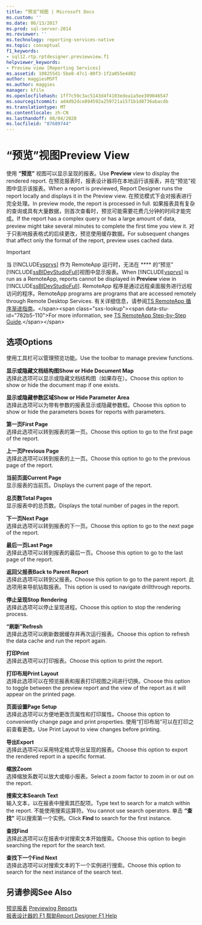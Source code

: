 ```yaml
---
title: “预览”视图 | Microsoft Docs
ms.custom: ''
ms.date: 06/13/2017
ms.prod: sql-server-2014
ms.reviewer: ''
ms.technology: reporting-services-native
ms.topic: conceptual
f1_keywords:
- sql12.rtp.rptdesigner.previewview.f1
helpviewer_keywords:
- Preview view [Reporting Services]
ms.assetid: 108255d1-5be8-47c1-80f3-1f2a055e4d02
author: maggiesMSFT
ms.author: maggies
manager: kfile
ms.openlocfilehash: 1ff7c59c3ac5143d4f4103edea1a5ee309046547
ms.sourcegitcommit: ad4d92dce894592a259721a1571b1d8736abacdb
ms.translationtype: MT
ms.contentlocale: zh-CN
ms.lasthandoff: 08/04/2020
ms.locfileid: "87689744"
---
```

# <a name="preview-view"></a><span data-ttu-id="782b5-102">“预览”视图</span><span class="sxs-lookup"><span data-stu-id="782b5-102">Preview View</span></span>
  <span data-ttu-id="782b5-103">使用 **“预览”** 视图可以显示呈现的报表。</span><span class="sxs-lookup"><span data-stu-id="782b5-103">Use **Preview** view to display the rendered report.</span></span> <span data-ttu-id="782b5-104">在预览报表时，报表设计器将在本地运行该报表，并在“预览”视图中显示该报表。</span><span class="sxs-lookup"><span data-stu-id="782b5-104">When a report is previewed, Report Designer runs the report locally and displays it in the Preview view.</span></span> <span data-ttu-id="782b5-105">在预览模式下会对报表进行完全处理。</span><span class="sxs-lookup"><span data-stu-id="782b5-105">In preview mode, the report is processed in full.</span></span> <span data-ttu-id="782b5-106">如果报表具有复杂的查询或具有大量数据，则首次查看时，预览可能需要花费几分钟的时间才能完成。</span><span class="sxs-lookup"><span data-stu-id="782b5-106">If the report has a complex query or has a large amount of data, preview might take several minutes to complete the first time you view it.</span></span> <span data-ttu-id="782b5-107">对于只影响报表格式的后续更改，预览使用缓存数据。</span><span class="sxs-lookup"><span data-stu-id="782b5-107">For subsequent changes that affect only the format of the report, preview uses cached data.</span></span>  
  
> [!IMPORTANT]  
>  <span data-ttu-id="782b5-108">当 [!INCLUDE[vsprvs](../../includes/vsprvs-md.md)] 作为 RemoteApp 运行时，无法在 \*\*\*\* 的“预览” [!INCLUDE[ssBIDevStudioFull](../../includes/ssbidevstudiofull-md.md)]视图中显示报表。</span><span class="sxs-lookup"><span data-stu-id="782b5-108">When [!INCLUDE[vsprvs](../../includes/vsprvs-md.md)] is run as a RemoteApp, reports cannot be displayed in **Preview** view in [!INCLUDE[ssBIDevStudioFull](../../includes/ssbidevstudiofull-md.md)].</span></span> <span data-ttu-id="782b5-109">RemoteApp 程序是通过远程桌面服务进行远程访问的程序。</span><span class="sxs-lookup"><span data-stu-id="782b5-109">RemoteApp programs are programs that are accessed remotely through Remote Desktop Services.</span></span> <span data-ttu-id="782b5-110">有关详细信息，请参阅[TS RemoteApp 循序渐进指南](https://technet.microsoft.com/library/cc730673\(WS.10\).aspx)。</span><span class="sxs-lookup"><span data-stu-id="782b5-110">For more information, see [TS RemoteApp Step-by-Step Guide](https://technet.microsoft.com/library/cc730673\(WS.10\).aspx).</span></span>  
  
## <a name="options"></a><span data-ttu-id="782b5-111">选项</span><span class="sxs-lookup"><span data-stu-id="782b5-111">Options</span></span>  
 <span data-ttu-id="782b5-112">使用工具栏可以管理预览功能。</span><span class="sxs-lookup"><span data-stu-id="782b5-112">Use the toolbar to manage preview functions.</span></span>  
  
 <span data-ttu-id="782b5-113">**显示或隐藏文档结构图**</span><span class="sxs-lookup"><span data-stu-id="782b5-113">**Show or Hide Document Map**</span></span>  
 <span data-ttu-id="782b5-114">选择此选项可以显示或隐藏文档结构图（如果存在）。</span><span class="sxs-lookup"><span data-stu-id="782b5-114">Choose this option to show or hide the document map if one exists.</span></span>  
  
 <span data-ttu-id="782b5-115">**显示或隐藏参数区域**</span><span class="sxs-lookup"><span data-stu-id="782b5-115">**Show or Hide Parameter Area**</span></span>  
 <span data-ttu-id="782b5-116">选择此选项可以为带有参数的报表显示或隐藏参数框。</span><span class="sxs-lookup"><span data-stu-id="782b5-116">Choose this option to show or hide the parameters boxes for reports with parameters.</span></span>  
  
 <span data-ttu-id="782b5-117">**第一页**</span><span class="sxs-lookup"><span data-stu-id="782b5-117">**First Page**</span></span>  
 <span data-ttu-id="782b5-118">选择此选项可以转到报表的第一页。</span><span class="sxs-lookup"><span data-stu-id="782b5-118">Choose this option to go to the first page of the report.</span></span>  
  
 <span data-ttu-id="782b5-119">**上一页**</span><span class="sxs-lookup"><span data-stu-id="782b5-119">**Previous Page**</span></span>  
 <span data-ttu-id="782b5-120">选择此选项可以转到报表的上一页。</span><span class="sxs-lookup"><span data-stu-id="782b5-120">Choose this option to go to the previous page of the report.</span></span>  
  
 <span data-ttu-id="782b5-121">**当前页面**</span><span class="sxs-lookup"><span data-stu-id="782b5-121">**Current Page**</span></span>  
 <span data-ttu-id="782b5-122">显示报表的当前页。</span><span class="sxs-lookup"><span data-stu-id="782b5-122">Displays the current page of the report.</span></span>  
  
 <span data-ttu-id="782b5-123">**总页数**</span><span class="sxs-lookup"><span data-stu-id="782b5-123">**Total Pages**</span></span>  
 <span data-ttu-id="782b5-124">显示报表中的总页数。</span><span class="sxs-lookup"><span data-stu-id="782b5-124">Displays the total number of pages in the report.</span></span>  
  
 <span data-ttu-id="782b5-125">**下一页**</span><span class="sxs-lookup"><span data-stu-id="782b5-125">**Next Page**</span></span>  
 <span data-ttu-id="782b5-126">选择此选项可以转到报表的下一页。</span><span class="sxs-lookup"><span data-stu-id="782b5-126">Choose this option to go to the next page of the report.</span></span>  
  
 <span data-ttu-id="782b5-127">**最后一页**</span><span class="sxs-lookup"><span data-stu-id="782b5-127">**Last Page**</span></span>  
 <span data-ttu-id="782b5-128">选择此选项可以转到报表的最后一页。</span><span class="sxs-lookup"><span data-stu-id="782b5-128">Choose this option to go to the last page of the report.</span></span>  
  
 <span data-ttu-id="782b5-129">**返回父报表**</span><span class="sxs-lookup"><span data-stu-id="782b5-129">**Back to Parent Report**</span></span>  
 <span data-ttu-id="782b5-130">选择此选项可以转到父报表。</span><span class="sxs-lookup"><span data-stu-id="782b5-130">Choose this option to go to the parent report.</span></span> <span data-ttu-id="782b5-131">此选项用来导航钻取报表。</span><span class="sxs-lookup"><span data-stu-id="782b5-131">This option is used to navigate drillthrough reports.</span></span>  
  
 <span data-ttu-id="782b5-132">**停止呈现**</span><span class="sxs-lookup"><span data-stu-id="782b5-132">**Stop Rendering**</span></span>  
 <span data-ttu-id="782b5-133">选择此选项可以停止呈现进程。</span><span class="sxs-lookup"><span data-stu-id="782b5-133">Choose this option to stop the rendering process.</span></span>  
  
 <span data-ttu-id="782b5-134">**“刷新”**</span><span class="sxs-lookup"><span data-stu-id="782b5-134">**Refresh**</span></span>  
 <span data-ttu-id="782b5-135">选择此选项可以刷新数据缓存并再次运行报表。</span><span class="sxs-lookup"><span data-stu-id="782b5-135">Choose this option to refresh the data cache and run the report again.</span></span>  
  
 <span data-ttu-id="782b5-136">**打印**</span><span class="sxs-lookup"><span data-stu-id="782b5-136">**Print**</span></span>  
 <span data-ttu-id="782b5-137">选择此选项可以打印报表。</span><span class="sxs-lookup"><span data-stu-id="782b5-137">Choose this option to print the report.</span></span>  
  
 <span data-ttu-id="782b5-138">**打印布局**</span><span class="sxs-lookup"><span data-stu-id="782b5-138">**Print Layout**</span></span>  
 <span data-ttu-id="782b5-139">选择此选项可以在预览报表和报表打印视图之间进行切换。</span><span class="sxs-lookup"><span data-stu-id="782b5-139">Choose this option to toggle between the preview report and the view of the report as it will appear on the printed page.</span></span>  
  
 <span data-ttu-id="782b5-140">**页面设置**</span><span class="sxs-lookup"><span data-stu-id="782b5-140">**Page Setup**</span></span>  
 <span data-ttu-id="782b5-141">选择此选项可以方便地更改页属性和打印属性。</span><span class="sxs-lookup"><span data-stu-id="782b5-141">Choose this option to conveniently change page and print properties.</span></span> <span data-ttu-id="782b5-142">使用“打印布局”可以在打印之前查看更改。</span><span class="sxs-lookup"><span data-stu-id="782b5-142">Use Print Layout to view changes before printing.</span></span>  
  
 <span data-ttu-id="782b5-143">**导出**</span><span class="sxs-lookup"><span data-stu-id="782b5-143">**Export**</span></span>  
 <span data-ttu-id="782b5-144">选择此选项可以采用特定格式导出呈现的报表。</span><span class="sxs-lookup"><span data-stu-id="782b5-144">Choose this option to export the rendered report in a specific format.</span></span>  
  
 <span data-ttu-id="782b5-145">**缩放**</span><span class="sxs-lookup"><span data-stu-id="782b5-145">**Zoom**</span></span>  
 <span data-ttu-id="782b5-146">选择缩放系数可以放大或缩小报表。</span><span class="sxs-lookup"><span data-stu-id="782b5-146">Select a zoom factor to zoom in or out on the report.</span></span>  
  
 <span data-ttu-id="782b5-147">**搜索文本**</span><span class="sxs-lookup"><span data-stu-id="782b5-147">**Search Text**</span></span>  
 <span data-ttu-id="782b5-148">输入文本，以在报表中搜索其匹配项。</span><span class="sxs-lookup"><span data-stu-id="782b5-148">Type text to search for a match within the report.</span></span> <span data-ttu-id="782b5-149">不能使用搜索运算符。</span><span class="sxs-lookup"><span data-stu-id="782b5-149">You cannot use search operators.</span></span> <span data-ttu-id="782b5-150">单击 **“查找”** 可以搜索第一个实例。</span><span class="sxs-lookup"><span data-stu-id="782b5-150">Click **Find** to search for the first instance.</span></span>  
  
 <span data-ttu-id="782b5-151">**查找**</span><span class="sxs-lookup"><span data-stu-id="782b5-151">**Find**</span></span>  
 <span data-ttu-id="782b5-152">选择此选项可以在报表中对搜索文本开始搜索。</span><span class="sxs-lookup"><span data-stu-id="782b5-152">Choose this option to begin searching the report for the search text.</span></span>  
  
 <span data-ttu-id="782b5-153">**查找下一个**</span><span class="sxs-lookup"><span data-stu-id="782b5-153">**Find Next**</span></span>  
 <span data-ttu-id="782b5-154">选择此选项可以对搜索文本的下一个实例进行搜索。</span><span class="sxs-lookup"><span data-stu-id="782b5-154">Choose this option to search for the next instance of the search text.</span></span>  
  
## <a name="see-also"></a><span data-ttu-id="782b5-155">另请参阅</span><span class="sxs-lookup"><span data-stu-id="782b5-155">See Also</span></span>  
 <span data-ttu-id="782b5-156">[预览报表](../reports/previewing-reports.md) </span><span class="sxs-lookup"><span data-stu-id="782b5-156">[Previewing Reports](../reports/previewing-reports.md) </span></span>  
 [<span data-ttu-id="782b5-157">报表设计器的 F1 帮助</span><span class="sxs-lookup"><span data-stu-id="782b5-157">Report Designer F1 Help</span></span>](report-designer-f1-help.md)  
  
  
